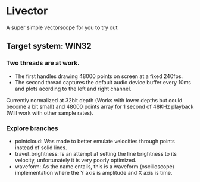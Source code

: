 # Livector
A super simple vectorscope for you to try out

## Target system: WIN32

### Two threads are at work. 
- The first handles drawing 48000 points on screen at a fixed 240fps. 
- The second thread captures the default audio device buffer every 10ms and plots acording to the left and right channel. 

Currently normalized at 32bit depth (Works with lower depths but could become a bit small) 
and 48000 points array for 1 second of 48KHz playback (Will work with other sample rates). 

### Explore branches
- pointcloud: Was made to better emulate velocities through points instead of solid lines.
- travel_brightness: Is an attempt at setting the line brightness to its velocity, unfortunately it is very poorly optimized.
- waveform: As the name entails, this is a waveform (oscilloscope) implementation where the Y axis is amplitude and X axis is time.
